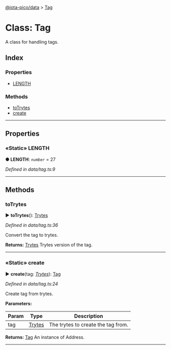 [@iota-pico/data](../README.md) > [Tag](../classes/tag.md)



# Class: Tag


A class for handling tags.

## Index

### Properties

* [LENGTH](tag.md#length)


### Methods

* [toTrytes](tag.md#totrytes)
* [create](tag.md#create)



---
## Properties
<a id="length"></a>

### «Static» LENGTH

**●  LENGTH**:  *`number`*  = 27

*Defined in data/tag.ts:9*





___


## Methods
<a id="totrytes"></a>

###  toTrytes

► **toTrytes**(): [Trytes](trytes.md)



*Defined in data/tag.ts:36*



Convert the tag to trytes.




**Returns:** [Trytes](trytes.md)
Trytes version of the tag.






___

<a id="create"></a>

### «Static» create

► **create**(tag: *[Trytes](trytes.md)*): [Tag](tag.md)



*Defined in data/tag.ts:24*



Create tag from trytes.


**Parameters:**

| Param | Type | Description |
| ------ | ------ | ------ |
| tag | [Trytes](trytes.md)   |  The trytes to create the tag from. |





**Returns:** [Tag](tag.md)
An instance of Address.






___



